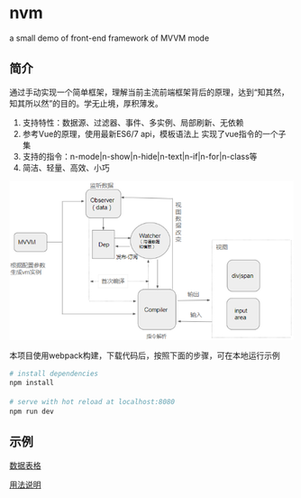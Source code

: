 # nvm
a small demo of front-end framework of MVVM mode

## 简介
通过手动实现一个简单框架，理解当前主流前端框架背后的原理，达到“知其然，知其所以然”的目的。学无止境，厚积薄发。
1. 支持特性：数据源、过滤器、事件、多实例、局部刷新、无依赖
2. 参考Vue的原理，使用最新ES6/7 api，模板语法上 实现了vue指令的一个子集
3. 支持的指令：n-mode|n-show|n-hide|n-text|n-if|n-for|n-class等
4. 简洁、轻量、高效、小巧

![架构图](architecture.png "架构图")

本项目使用webpack构建，下载代码后，按照下面的步骤，可在本地运行示例
``` bash
# install dependencies
npm install

# serve with hot reload at localhost:8080
npm run dev
```
## 示例
[数据表格](https://ancai.github.io/mvvm/index.html)

[用法说明](https://ancai.github.io/mvvm/guide.html)
